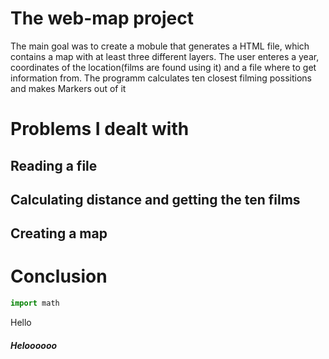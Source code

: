 # The web-map project

The main goal was to create a mobule that generates a HTML file, which contains a map with at least three different layers. The user enteres a year, coordinates of the location(films are found using it) and a file where to get information from. The programm calculates ten closest filming possitions and makes Markers out of it

# Problems I dealt with

## Reading a file

## Calculating distance and getting the ten films 

## Creating a map

# Conclusion

```python
import math
```

Hello

<h5>Heloooooo</h5>
